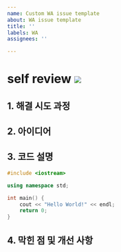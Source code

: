 ```yaml
---
name: Custom WA issue template
about: WA issue template
title: ''
labels: WA
assignees: ''

---
```


# <problem> self review ![](https://img.shields.io/badge/-WA-%23e00000)

## 1. 해결 시도 과정
<your struggles>

## 2. 아이디어
<your idea to solve>

## 3. 코드 설명
```cpp
#include <iostream>

using namespace std;

int main() {
    cout << "Hello World!" << endl;
    return 0;
}
```
<your explanation about the code>

## 4. 막힌 점 및 개선 사항
<your obstacles to be fixed>
